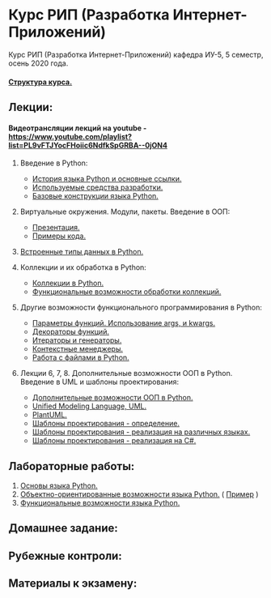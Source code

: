 # Курс РИП (Разработка Интернет-Приложений)
Курс РИП (Разработка Интернет-Приложений) кафедра ИУ-5, 5 семестр, осень 2020 года.

#### [Структура курса.](https://github.com/iu5team/iu5web-fall-2020/blob/master/pres/rip_intro.pdf)

## Лекции:

#### Видеотрансляции лекций на youtube - https://www.youtube.com/playlist?list=PL9vFTJYocFHoiic6NdfkSpGRBA--0jON4

1. Введение в Python:
    * [История языка Python и основные ссылки.](https://github.com/iu5team/iu5web-fall-2020/wiki/python_intro)
    * [Используемые средства разработки.](https://github.com/iu5team/iu5web-fall-2020/wiki/IDE)
    * [Базовые конструкции языка Python.](https://nbviewer.jupyter.org/github/iu5team/iu5web-fall-2020/blob/master/notebooks/lect_1/python_lect_1.ipynb)

1. Виртуальные окружения. Модули, пакеты. Введение в ООП:
    * [Презентация.](https://github.com/iu5team/iu5web-fall-2020/blob/master/pres/lect2/oop.pdf)
    * [Примеры кода.](/code/lect2_code)

1. [Встроенные типы данных в Python.](https://nbviewer.jupyter.org/github/iu5team/iu5web-fall-2020/blob/master/notebooks/lect_3/built_in_types.ipynb)

1. Коллекции и их обработка в Python:
    * [Коллекции в Python.](https://nbviewer.jupyter.org/github/iu5team/iu5web-fall-2020/blob/master/notebooks/lect_4/collections.ipynb)
    * [Функциональные возможности обработки коллекций.](https://nbviewer.jupyter.org/github/iu5team/iu5web-fall-2020/blob/master/notebooks/lect_4/fp_collections.ipynb)

1. Другие возможности функционального программирования в Python:
    * [Параметры функций. Использование args, и kwargs.](https://nbviewer.jupyter.org/github/iu5team/iu5web-fall-2020/blob/master/notebooks/lect_5/args_kwargs.ipynb)
    * [Декораторы функций.](https://nbviewer.jupyter.org/github/iu5team/iu5web-fall-2020/blob/master/notebooks/lect_5/decorators.ipynb)
    * [Итераторы и генераторы.](https://nbviewer.jupyter.org/github/iu5team/iu5web-fall-2020/blob/master/notebooks/lect_5/iterators_generators.ipynb)
    * [Контекстные менеджеры.](https://nbviewer.jupyter.org/github/iu5team/iu5web-fall-2020/blob/master/notebooks/lect_5/context_managers.ipynb)
    * [Работа с файлами в Python.](https://nbviewer.jupyter.org/github/iu5team/iu5web-fall-2020/blob/master/notebooks/lect_5/files/files.ipynb)

1. Лекции 6, 7, 8. Дополнительные возможности ООП в Python. Введение в UML и шаблоны проектирования:
    * [Дополнительные возможности ООП в Python.](https://nbviewer.jupyter.org/github/iu5team/iu5web-fall-2020/blob/master/notebooks/lect_6/oop_adv.ipynb)
    * [Unified Modeling Language, UML.](https://ru.wikipedia.org/wiki/UML)
    * [PlantUML.](https://plantuml.com/)
    * [Шаблоны проектирования - определение.](https://ru.wikipedia.org/wiki/%D0%A8%D0%B0%D0%B1%D0%BB%D0%BE%D0%BD_%D0%BF%D1%80%D0%BE%D0%B5%D0%BA%D1%82%D0%B8%D1%80%D0%BE%D0%B2%D0%B0%D0%BD%D0%B8%D1%8F)
    * [Шаблоны проектирования - реализация на различных языках.](https://refactoring.guru/ru/design-patterns/catalog)
    * [Шаблоны проектирования - реализация на C#.](https://metanit.com/sharp/patterns/1.1.php)



## Лабораторные работы:
1. [Основы языка Python.](https://github.com/iu5team/iu5web-fall-2020/wiki/lab_python_intro)
1. [Объектно-ориентированные возможности языка Python.](https://github.com/iu5team/iu5web-fall-2020/wiki/lab_python_oop) ( [Пример](/code/lab2_code) )
1. [Функциональные возможности языка Python.](https://github.com/iu5team/iu5web-fall-2020/wiki/lab_python_fp)


## Домашнее задание:


## Рубежные контроли:


## Материалы к экзамену:


